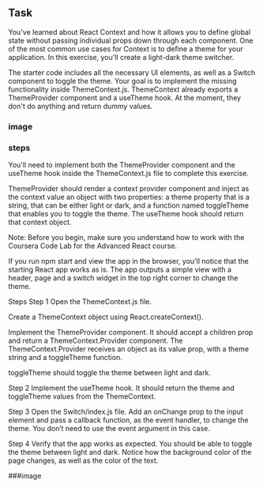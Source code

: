 ## Task
You've learned about React Context and how it allows you to define global state without passing individual props down through each component. One of the most common use cases for Context is to define a theme for your application. In this exercise, you'll create a light-dark theme switcher.

The starter code includes all the necessary UI elements, as well as a Switch component to toggle the theme. Your goal is to implement the missing functionality inside ThemeContext.js. ThemeContext already exports a ThemeProvider component and a useTheme hook. At the moment, they don't do anything and return dummy values.

### image


### steps
You'll need to implement both the ThemeProvider component and the useTheme hook inside the ThemeContext.js file to complete this exercise.

ThemeProvider should render a context provider component and inject as the context value an object with two properties: a theme property that is a string, that can be either light or dark, and a function named toggleTheme that enables you to toggle the theme. The useTheme hook should return that context object.

Note: Before you begin, make sure you understand how to work with the Coursera Code Lab for the Advanced React course.

If you run npm start and view the app in the browser, you'll notice that the starting React app works as is. The app outputs a simple view with a header, page and a switch widget in the top right corner to change the theme.

Steps
Step 1
Open the ThemeContext.js file.

Create a ThemeContext object using React.createContext().

Implement the ThemeProvider component. It should accept a children prop and return a ThemeContext.Provider component. The ThemeContext.Provider receives an object as its value prop, with a theme string and a toggleTheme function.

toggleTheme should toggle the theme between light and dark.

Step 2
Implement the useTheme hook. It should return the theme and toggleTheme values from the ThemeContext.

Step 3
Open the Switch/index.js file. Add an onChange prop to the input element and pass a callback function, as the event handler, to change the theme. You don’t need to use the event argument in this case.

Step 4
Verify that the app works as expected. You should be able to toggle the theme between light and dark. Notice how the background color of the page changes, as well as the color of the text.

###image



